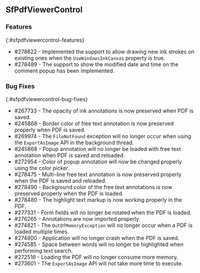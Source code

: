 ## SfPdfViewerControl

### Features
{:#sfpdfviewercontrol-features}

* \#278822 - Implemented the support to allow drawing new ink strokes on existing ones when the `UseWindowsInkCanvas` property is true.
* \#278489 - The support to show the modified date and time on the comment popup has been implemented. 

### Bug Fixes
{:#sfpdfviewercontrol-bug-fixes}
* \#267733 - The opacity of ink annotations is now preserved when PDF is saved.
* \#245868 - Border color of free text annotation is now preserved properly when PDF is saved.
* \#269974 - The `FileNotFound` exception will no longer occur when using the `ExportAsImage` API in the background thread.
* \#245868 - Popup annotation will no longer be loaded with free text annotation when PDF is saved and reloaded.
* \#272954 - Color of popup annotation will now be changed properly using the color picker.
* \#278475 - Multi-line free text annotation is now preserved properly when the PDF is saved and reloaded.
* \#278490 - Background color of the free text annotations is now preserved properly when the PDF is loaded.
* \#278480 - The highlight text markup is now working properly in the PDF.
* \#277331 - Form fields will no longer be rotated when the PDF is loaded.
* \#276265 - Annotations are now imported properly.
* \#274821 - The `OutOfMemoryException` will no longer occur when a PDF is loaded multiple times.
* \#274800 - Application will no longer crash when the PDF is saved.
* \#274585 - Space between words will no longer be highlighted when performing text search.
* \#272516 - Loading the PDF will no longer consume more memory.
* \#273601 - The `ExportAsImage` API will not take more time to execute.